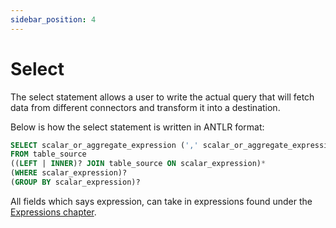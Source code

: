 ```yaml
---
sidebar_position: 4
---
```


# Select

The select statement allows a user to write the actual query that will fetch data from different connectors and transform it into a destination.

Below is how the select statement is written in ANTLR format:

```sql
SELECT scalar_or_aggregate_expression (',' scalar_or_aggregate_expression)*
FROM table_source
((LEFT | INNER)? JOIN table_source ON scalar_expression)*
(WHERE scalar_expression)?
(GROUP BY scalar_expression)?
```

All fields which says expression, can take in expressions found under the [Expressions chapter](/docs/category/expressions).

